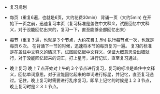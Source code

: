 - 复习规划
- 每页（重复6遍，也就是6页，大约花费30min）
背诵一页（大约5min)
在开始下一页之前，迅速复习本页（复习标准是盖住中文释义，试图回忆中文释义，对于没能回忆出来的，复习一下，直至能够全部回忆出来）
- 每节（重复３遍，也就是３个节点，大约花费１.5h)
执行每节点一次，也就是每页６次。
在背诵下一节的时候，迅速将本节的每页复习一遍。
复习的标准是在盖住中文释义的情况下，试图回忆起中文释义，保证大概意思没出错就行，对于没能回忆起来的词汇，打上星号，进行记忆，直至复习通过。

- 晚上复习
晚上７点开始对上午的３个节点进行复习，复习的标准是盖住中文释义，回忆单词意思，对于没能回忆起来的单词进行标星，并记忆，直至复习通过。记住，晚上复习时需要进行乱序复习，即早上记忆的时候是１２３节点，晚上复习时是２３１节点。